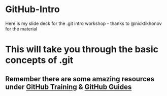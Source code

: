 # GitHub-Intro
Here is my slide deck for the .git intro workshop - thanks to @nicktikhonov for the material

# This will take you through the basic concepts of .git
## Remember there are some amazing resources under [GitHub Training](http://training.github.com) & [GitHub Guides](http://guides.github.com)
